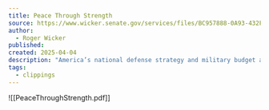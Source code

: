 ```yaml
---
title: Peace Through Strength
source: https://www.wicker.senate.gov/services/files/BC957888-0A93-432F-A49E-6202768A9CE0
author:
  - Roger Wicker
published: 
created: 2025-04-04
description: "America’s national defense strategy and military budget are inadequate for the dangerous world inwhich we find ourselves. An emerging axis of aggressors is working to undermine U.S. interests acrossthe globe. Congress and military leaders agree: The United States has not faced such a dangerous threatenvironment since the years before World War II. National security scholar Dr. Hal Brands writes, “Asthe strategic environment deteriorates, it’s time to recognize how eminently thinkable global conflict hasbecome.”1"
tags:
  - clippings
---
```

![[PeaceThroughStrength.pdf]]